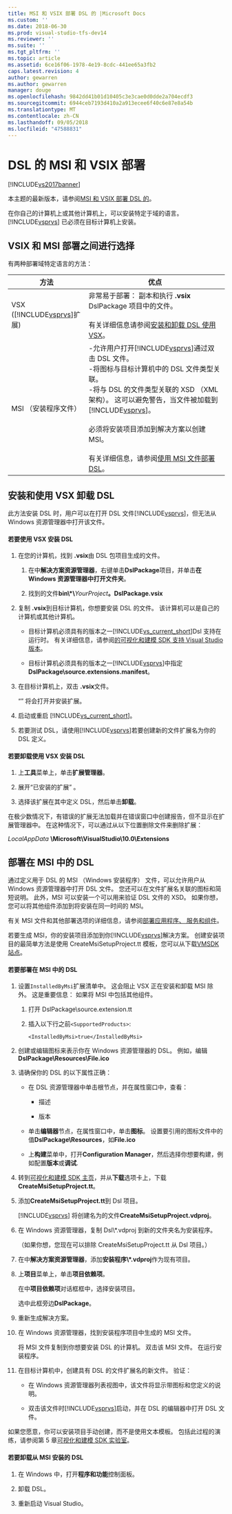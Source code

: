```yaml
---
title: MSI 和 VSIX 部署 DSL 的 |Microsoft Docs
ms.custom: ''
ms.date: 2018-06-30
ms.prod: visual-studio-tfs-dev14
ms.reviewer: ''
ms.suite: ''
ms.tgt_pltfrm: ''
ms.topic: article
ms.assetid: 6ce16f06-1978-4e19-8cdc-441ee65a3fb2
caps.latest.revision: 4
author: gewarren
ms.author: gewarren
manager: douge
ms.openlocfilehash: 9842dd41b01d10405c3e3cae0d0dde2a704ecdf3
ms.sourcegitcommit: 6944ceb7193d410a2a913ecee6f40c6e87e8a54b
ms.translationtype: MT
ms.contentlocale: zh-CN
ms.lasthandoff: 09/05/2018
ms.locfileid: "47588831"
---
```

# <a name="msi-and-vsix-deployment-of-a-dsl"></a>DSL 的 MSI 和 VSIX 部署
[!INCLUDE[vs2017banner](../includes/vs2017banner.md)]

本主题的最新版本，请参阅[MSI 和 VSIX 部署 DSL 的](https://docs.microsoft.com/visualstudio/modeling/msi-and-vsix-deployment-of-a-dsl)。  
  
在你自己的计算机上或其他计算机上，可以安装特定于域的语言。 [!INCLUDE[vsprvs](../includes/vsprvs-md.md)] 已必须在目标计算机上安装。  
  
##  <a name="which"></a> VSIX 和 MSI 部署之间进行选择  
 有两种部署域特定语言的方法：  
  
|方法|优点|  
|------------|--------------|  
|VSX ([!INCLUDE[vsprvs](../includes/vsprvs-md.md)]扩展)|非常易于部署： 副本和执行 **.vsix** DslPackage 项目中的文件。<br /><br /> 有关详细信息请参阅[安装和卸载 DSL 使用 VSX](#Installing)。|  
|MSI （安装程序文件）|-允许用户打开[!INCLUDE[vsprvs](../includes/vsprvs-md.md)]通过双击 DSL 文件。<br />-将图标与目标计算机中的 DSL 文件类型关联。<br />-将与 DSL 的文件类型关联的 XSD （XML 架构）。 这可以避免警告，当文件被加载到[!INCLUDE[vsprvs](../includes/vsprvs-md.md)]。<br /><br /> 必须将安装项目添加到解决方案以创建 MSI。<br /><br /> 有关详细信息，请参阅[使用 MSI 文件部署 DSL](#msi)。|  
  
##  <a name="Installing"></a> 安装和使用 VSX 卸载 DSL  
 此方法安装 DSL 时，用户可以在打开 DSL 文件[!INCLUDE[vsprvs](../includes/vsprvs-md.md)]，但无法从 Windows 资源管理器中打开该文件。  
  
#### <a name="to-install-a-dsl-by-using-the-vsx"></a>若要使用 VSX 安装 DSL  
  
1.  在您的计算机，找到 **.vsix**由 DSL 包项目生成的文件。  
  
    1.  在中**解决方案资源管理器**，右键单击**DslPackage**项目，并单击**在 Windows 资源管理器中打开文件夹**。  
  
    2.  找到的文件**bin\\\*\\**_YourProject_**。DslPackage.vsix**  
  
2.  复制 **.vsix**到目标计算机，你想要安装 DSL 的文件。 该计算机可以是自己的计算机或其他计算机。  
  
    -   目标计算机必须具有的版本之一[!INCLUDE[vs_current_short](../includes/vs-current-short-md.md)]Dsl 支持在运行时。 有关详细信息，请参阅[的可视化和建模 SDK 支持 Visual Studio 版本](../modeling/supported-visual-studio-editions-for-visualization-amp-modeling-sdk.md)。  
  
    -   目标计算机必须具有的版本之一[!INCLUDE[vsprvs](../includes/vsprvs-md.md)]中指定**DslPackage\source.extensions.manifest**。  
  
3.  在目标计算机上，双击 **.vsix**文件。  
  
     “” 将会打开并安装扩展。  
  
4.  启动或重启 [!INCLUDE[vs_current_short](../includes/vs-current-short-md.md)]。  
  
5.  若要测试 DSL，请使用[!INCLUDE[vsprvs](../includes/vsprvs-md.md)]若要创建新的文件扩展名为你的 DSL 定义。  
  
#### <a name="to-uninstall-a-dsl-that-was-installed-by-using-vsx"></a>若要卸载使用 VSX 安装 DSL  
  
1.  上**工具**菜单上，单击**扩展管理器**。  
  
2.  展开“已安装的扩展” 。  
  
3.  选择该扩展在其中定义 DSL，然后单击**卸载**。  
  
 在极少数情况下，有错误的扩展无法加载并在错误窗口中创建报告，但不显示在扩展管理器中。 在这种情况下，可以通过从以下位置删除文件来删除扩展：  
  
 *LocalAppData* **\Microsoft\VisualStudio\10.0\Extensions**  
  
##  <a name="msi"></a> 部署在 MSI 中的 DSL  
 通过定义用于 DSL 的 MSI （Windows 安装程序） 文件，可以允许用户从 Windows 资源管理器中打开 DSL 文件。 您还可以在文件扩展名关联的图标和简短说明。 此外，MSI 可以安装一个可以用来验证 DSL 文件的 XSD。 如果你想，您可以将其他组件添加到将安装在同一时间的 MSI。  
  
 有关 MSI 文件和其他部署选项的详细信息，请参阅[部署应用程序、 服务和组件](../deployment/deploying-applications-services-and-components.md)。  
  
 若要生成 MSI，你的安装项目添加到你[!INCLUDE[vsprvs](../includes/vsprvs-md.md)]解决方案。 创建安装项目的最简单方法是使用 CreateMsiSetupProject.tt 模板，您可以从下载[VMSDK 站点](http://go.microsoft.com/fwlink/?LinkID=186128)。  
  
#### <a name="to-deploy-a-dsl-in-an-msi"></a>若要部署在 MSI 中的 DSL  
  
1.  设置`InstalledByMsi`扩展清单中。 这会阻止 VSX 正在安装和卸载 MSI 除外。 这是重要信息： 如果将 MSI 中包括其他组件。  
  
    1.  打开 DslPackage\source.extension.tt  
  
    2.  插入以下行之前`<SupportedProducts>`:  
  
        ```  
        <InstalledByMsi>true</InstalledByMsi>  
        ```  
  
2.  创建或编辑图标来表示你在 Windows 资源管理器的 DSL。 例如，编辑**DslPackage\Resources\File.ico**  
  
3.  请确保你的 DSL 的以下属性正确：  
  
    -   在 DSL 资源管理器中单击根节点，并在属性窗口中，查看：  
  
        -   描述  
  
        -   版本  
  
    -   单击**编辑器**节点，在属性窗口中，单击**图标**。 设置要引用的图标文件中的值**DslPackage\Resources**，如**File.ico**  
  
    -   上**构建**菜单中，打开**Configuration Manager**，然后选择你想要构建，例如配置**版本**或**调试**.  
  
4.  转到[可视化和建模 SDK 主页](http://go.microsoft.com/fwlink/?LinkID=186128)，并从**下载**选项卡上，下载**CreateMsiSetupProject.tt**。  
  
5.  添加**CreateMsiSetupProject.tt**到 Dsl 项目。  
  
     [!INCLUDE[vsprvs](../includes/vsprvs-md.md)] 将创建名为的文件**CreateMsiSetupProject.vdproj**。  
  
6.  在 Windows 资源管理器，复制 Dsl\\\*.vdproj 到新的文件夹名为安装程序。  
  
     （如果你想，您现在可以排除 CreateMsiSetupProject.tt 从 Dsl 项目。）  
  
7.  在中**解决方案资源管理器**，添加**安装程序\\\*.vdproj**作为现有项目。  
  
8.  上**项目**菜单上，单击**项目依赖项**。  
  
     在中**项目依赖项**对话框框中，选择安装项目。  
  
     选中此框旁边**DslPackage**。  
  
9. 重新生成解决方案。  
  
10. 在 Windows 资源管理器，找到安装程序项目中生成的 MSI 文件。  
  
     将 MSI 文件复制到你想要安装 DSL 的计算机。 双击该 MSI 文件。 在运行安装程序。  
  
11. 在目标计算机中，创建具有 DSL 的文件扩展名的新文件。 验证：  
  
    -   在 Windows 资源管理器列表视图中，该文件将显示带图标和您定义的说明。  
  
    -   双击该文件时[!INCLUDE[vsprvs](../includes/vsprvs-md.md)]启动，并在 DSL 的编辑器中打开 DSL 文件。  
  
 如果您愿意，你可以安装项目手动创建，而不是使用文本模板。 包括此过程的演练，请参阅第 5 章[可视化和建模 SDK 实验室](http://go.microsoft.com/fwlink/?LinkId=208878)。  
  
#### <a name="to-uninstall-a-dsl-that-was-installed-from-an-msi"></a>若要卸载从 MSI 安装的 DSL  
  
1.  在 Windows 中，打开**程序和功能**控制面板。  
  
2.  卸载 DSL。  
  
3.  重新启动 Visual Studio。



